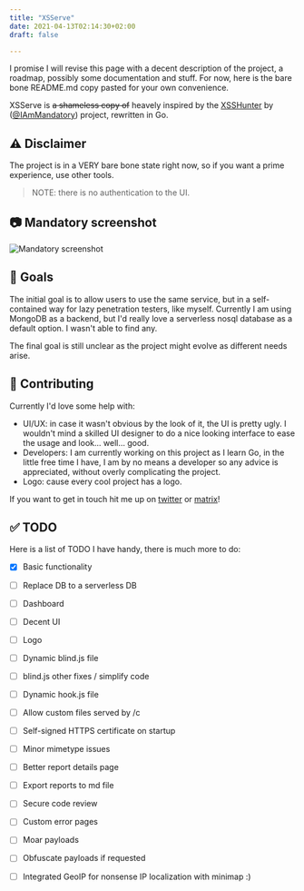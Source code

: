 ```yaml
---
title: "XSServe"
date: 2021-04-13T02:14:30+02:00
draft: false

---
```

I promise I will revise this page with a decent description of the project, a roadmap, possibly some documentation and stuff. For now, here is the bare bone README.md copy pasted for your own convenience.

XSServe is ~~a shameless copy of~~ heavely inspired by the [XSSHunter](https://xsshunter.com) by ([@IAmMandatory](https://twitter.com/IAmMandatory))  project, rewritten in Go.

## ⚠ Disclaimer
The project is in a VERY bare bone state right now, so if you want a prime experience, use other tools.

> NOTE: there is no authentication to the UI.

## 📷 Mandatory screenshot
![Mandatory screenshot](.images/mandatory.png)

## 🏁 Goals
The initial goal is to allow users to use the same service, but in a self-contained way for lazy penetration testers, like myself.
Currently I am using MongoDB as a backend, but I'd really love a serverless nosql database as a default option. I wasn't able to find any.

The final goal is still unclear as the project might evolve as different needs arise. 


## 👋 Contributing
Currently I'd love some help with:

- UI/UX: in case it wasn't obvious by the look of it, the UI is pretty ugly. I wouldn't mind a skilled UI designer to do a nice looking interface to ease the usage and look... well... good.
- Developers: I am currently working on this project as I learn Go, in the little free time I have, I am by no means a developer so any advice is appreciated, without overly complicating the project.
- Logo: cause every cool project has a logo.

If you want to get in touch hit me up on [twitter](https://twitter.com/thatsn0tmysite) or [matrix](https://matrix.to/#/@thatsn0tmysite:matrix.org)!

## ✅ TODO
Here is a list of TODO I have handy, there is much more to do:

- [x] Basic functionality
- [ ] Replace DB to a serverless DB
- [ ] Dashboard
- [ ] Decent UI 
- [ ] Logo
- [ ] Dynamic blind.js file
- [ ] blind.js other fixes / simplify code 
- [ ] Dynamic hook.js file
- [ ] Allow custom files served by /c 
- [ ] Self-signed HTTPS certificate on startup
- [ ] Minor mimetype issues
- [ ] Better report details page
- [ ] Export reports to md file
- [ ] Secure code review
- [ ] Custom error pages
- [ ] Moar payloads
- [ ] Obfuscate payloads if requested
- [ ] Integrated GeoIP for nonsense IP localization with minimap :)

